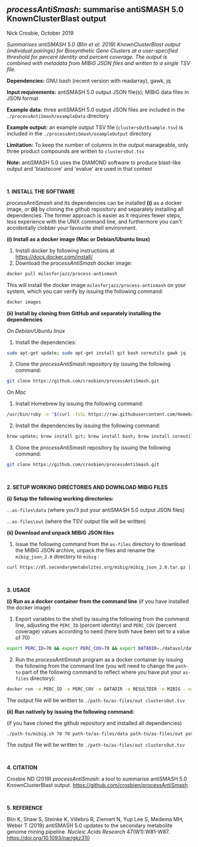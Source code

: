 
## *processAntiSmash*: summarise antiSMASH 5.0 KnownClusterBlast output
Nick Crosbie, October 2019

*Summarises antiSMASH 5.0 (Blin et al. 2019) KnownClusterBlast output (individual pairings) for Biosynthetic Gene Clusters at a user-specified threshold for percent identity and percent coverage. The output is combined with metadata from MIBiG JSON files and written to a single TSV file.*

**Dependencies:** GNU bash (recent version with readarray), gawk, jq

**Input requirements:** antiSMASH 5.0 output JSON file(s); MIBiG data files in JSON format

**Example data:** three antiSMASH 5.0 output JSON files are included in the ```./processAntiSmash/exampleData``` directory

**Example output:** an example output TSV file (```clustersOutExample.tsv```) is included in the ```./processAntiSmash/exampleOutput``` directory

**Limitation:** To keep the number of columns in the output manageable, only three product compounds are written to ```clustersOut.tsv```

**Note:** antiSMASH 5.0 uses the DIAMOND software to produce blast-like output and 'blastscore' and 'evalue' are used in that context

<br>

**1. INSTALL THE SOFTWARE**

*processAntiSmash* and its dependencies can be installed **(i)** as a docker image, or **(ii)** by cloning the github repository and separately installing all dependencies. The former approach is easier as it requires fewer steps, less experience with the UNIX command line, and furthermore you can't accidentally clobber your favourite shell environment.

**(i) Install as a docker image (Mac or Debian/Ubuntu linux)**

1. Install docker by following instructions at https://docs.docker.com/install/
2. Download the *processAntiSmash* docker image:

```bash
docker pull milesforjazz/process-antismash
```

This will install the docker image ```milesforjazz/process-antismash``` on your system, which you can verify by issuing the following command:

```bash
docker images
```

**(ii) Install by cloning from GitHub and separately installing the dependencies**

*On Debian/Ubuntu linux*

1. Install the dependencies:

```bash
sudo apt-get update; sudo apt-get install git bash coreutils gawk jq
```

2. Clone the *processAntiSmash* repository by issuing the following command:

```bash
git clone https://github.com/crosbien/processAntiSmash.git
```

*On Mac*

1. Install Homebrew by issuing the following command:

```bash
/usr/bin/ruby -e "$(curl -fsSL https://raw.githubusercontent.com/Homebrew/install/master/install)"
```
2. Install the dependencies by issuing the following command:

```bash
brew update; brew install git; brew install bash; brew install coreutils; brew install gawk; brew install jq
```
3. Clone the *processAntiSmash* repository by issuing the following command:

```bash
git clone https://github.com/crosbien/processAntiSmash.git
```

<br>

**2. SETUP WORKING DIRECTORIES AND DOWNLOAD MIBiG FILES**

**(i) Setup the following working directories:**

```..as-files\data``` (where you'll put your antiSMASH 5.0 output JSON files)

```..as-files\out``` (where the TSV output file will be written)

**(ii) Download and unpack MIBiG JSON files**

1. Issue the following command from the ``as-files`` directory to download the MIBiG JSON archive, unpack the files and rename the ```mibig_json_2.0``` directory to ```mibig``` :

```bash
curl https://dl.secondarymetabolites.org/mibig/mibig_json_2.0.tar.gz | tar xvz; mv mibig_json_2.0 mibig 
```

<br>

**3. USAGE**

**(i) Run as a docker container from the command line** (if you have installed the docker image)

1. Export variables to the shell by issuing the following from the command line, adjusting the ```PERC_ID``` (percent identity) and ```PERC_COV``` (percent coverage) values according to need (here both have been set to a value of 70)

```bash
export PERC_ID=70 && export PERC_COV=70 && export DATADIR=./datavol/data && export RESULTDIR=./datavol/out export MIBIG=./datavol/mibig
```

2. Run the *processAntiSmash* program as a docker container by issuing the following from the command line (you will need to change the ``path-to`` part of the following command to reflect where you have put your ```as-files``` directory):

```bash 
docker run -e PERC_ID -e PERC_COV -e DATADIR -e RESULTDIR -e MIBIG --name processAntiSmash --rm -v /path-to/as-files:/datavol milesforjazz/process-antismash
```

 The output file will be written to ```./path-to/as-files/out clustersOut.tsv```

**(ii) Run natively by issuing the following command:**

(if you have cloned the github repository and installed all dependencies) 

```bash
./path-to/mibig.sh 70 70 path-to/as-files/data path-to/as-files/out path-to/as-files/mibig_json_2.0
```


 The output file will be written to ```./path-to/as-files/out clustersOut.tsv```

<br>

**4. CITATION**

Crosbie ND (2019) *processAntiSmash*: a tool to summarise antiSMASH 5.0 KnownClusterBlast output. https://github.com/crosbien/processAntiSmash

<br>

**5. REFERENCE** 

Blin K, Shaw S, Steinke K, Villebro R, Ziemert N, Yup Lee S, Medema MH, Weber T (2019) antiSMASH 5.0 updates to the secondary metabolite genome mining pipeline. *Nucleic Acids Research* 47(W1):W81-W87. https://doi.org/10.1093/nar/gkz310